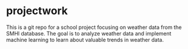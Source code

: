 # projectwork

This is a git repo for a school project focusing on weather data from the SMHI database. The goal is to analyze weather data and implement machine learning to learn about valuable trends in weather data. 
